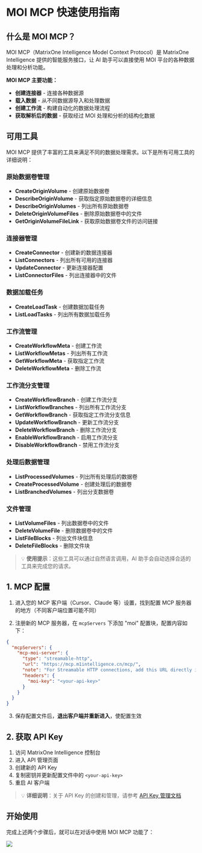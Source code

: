 # MOI MCP 快速使用指南

## 什么是 MOI MCP？

MOI MCP（MatrixOne Intelligence Model Context Protocol）是 MatrixOne Intelligence 提供的智能服务接口，让 AI 助手可以直接使用 MOI 平台的各种数据处理和分析功能。

**MOI MCP 主要功能：**

- **创建连接器** - 连接各种数据源
- **载入数据** - 从不同数据源导入和处理数据
- **创建工作流** - 构建自动化的数据处理流程
- **获取解析后的数据** - 获取经过 MOI 处理和分析的结构化数据

## 可用工具

MOI MCP 提供了丰富的工具来满足不同的数据处理需求。以下是所有可用工具的详细说明：

### 原始数据卷管理

- **CreateOriginVolume** - 创建原始数据卷
- **DescribeOriginVolume** - 获取指定原始数据卷的详细信息
- **DescribeOriginVolumes** - 列出所有原始数据卷
- **DeleteOriginVolumeFiles** - 删除原始数据卷中的文件
- **GetOriginVolumeFileLink** - 获取原始数据卷文件的访问链接

### 连接器管理

- **CreateConnector** - 创建新的数据连接器
- **ListConnectors** - 列出所有可用的连接器
- **UpdateConnector** - 更新连接器配置
- **ListConnectorFiles** - 列出连接器中的文件

### 数据加载任务

- **CreateLoadTask** - 创建数据加载任务
- **ListLoadTasks** - 列出所有数据加载任务

### 工作流管理

- **CreateWorkflowMeta** - 创建工作流
- **ListWorkflowMetas** - 列出所有工作流
- **GetWorkflowMeta** - 获取指定工作流
- **DeleteWorkflowMeta** - 删除工作流

### 工作流分支管理

- **CreateWorkflowBranch** - 创建工作流分支
- **ListWorkflowBranches** - 列出所有工作流分支
- **GetWorkflowBranch** - 获取指定工作流分支信息
- **UpdateWorkflowBranch** - 更新工作流分支
- **DeleteWorkflowBranch** - 删除工作流分支
- **EnableWorkflowBranch** - 启用工作流分支
- **DisableWorkflowBranch** - 禁用工作流分支

### 处理后数据管理

- **ListProcessedVolumes** - 列出所有处理后的数据卷
- **CreateProcessedVolume** - 创建处理后的数据卷
- **ListBranchedVolumes** - 列出分支数据卷

### 文件管理

- **ListVolumeFiles** - 列出数据卷中的文件
- **DeleteVolumeFile** - 删除数据卷中的文件
- **ListFileBlocks** - 列出文件块信息
- **DeleteFileBlocks** - 删除文件块

> 💡 **使用提示**：这些工具可以通过自然语言调用，AI 助手会自动选择合适的工具来完成您的请求。

## 1. MCP 配置

1. 进入您的 MCP 客户端（Cursor、Claude 等）设置，找到配置 MCP 服务器的地方（不同客户端位置可能不同）

2. 注册新的 MCP 服务器，在 `mcpServers` 下添加 "moi" 配置块，配置内容如下：

```json
{
  "mcpServers": {
    "mcp-moi-server": {
      "type": "streamable-http",
      "url": "https://mcp.m1intelligence.cn/mcp/",
      "note": "For Streamable HTTP connections, add this URL directly in your MCP Client",
      "headers": {
        "moi-key": "<your-api-key>"
      }
    }
  }
}
```

3. 保存配置文件后，**退出客户端并重新进入**，使配置生效

## 2. 获取 API Key

1. 访问 MatrixOne Intelligence 控制台
2. 进入 API 管理页面
3. 创建新的 API Key
4. 复制密钥并更新配置文件中的 `<your-api-key>`
5. 重启 AI 客户端

> 💡 **详细说明**：关于 API Key 的创建和管理，请参考 [API Key 管理文档](../workflow%20api/token_api.md#api-key-管理)

## 开始使用

完成上述两个步骤后，就可以在对话中使用 MOI MCP 功能了：

![](https://community-shared-data-1308875761.cos.ap-beijing.myqcloud.com/artwork/mocdocs/images/mcp.png)
